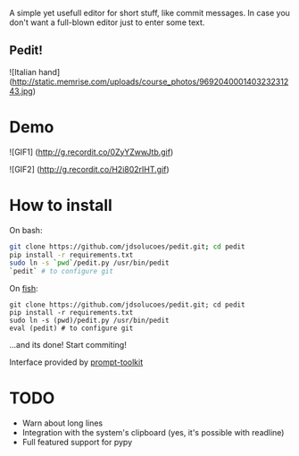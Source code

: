 A simple yet usefull editor for short stuff, like commit messages.
In case you don't want a full-blown editor just to enter some text.

## Pedit!
![Italian hand]
(http://static.memrise.com/uploads/course_photos/969204000140323231243.jpg)


Demo
====

![GIF1]
(http://g.recordit.co/0ZyYZwwJtb.gif)

![GIF2]
(http://g.recordit.co/H2i802rIHT.gif)


How to install
==============

On bash:

```bash
git clone https://github.com/jdsolucoes/pedit.git; cd pedit
pip install -r requirements.txt
sudo ln -s `pwd`/pedit.py /usr/bin/pedit
`pedit` # to configure git
```


On [fish](http://fishshell.com):

```fish
git clone https://github.com/jdsolucoes/pedit.git; cd pedit
pip install -r requirements.txt
sudo ln -s (pwd)/pedit.py /usr/bin/pedit
eval (pedit) # to configure git
```

...and its done! Start commiting!

Interface provided by [prompt-toolkit](https://github.com/jonathanslenders/python-prompt-toolkit)

TODO
====

 * Warn about long lines
 * Integration with the system's clipboard (yes, it's possible with readline)
 * Full featured support for pypy
